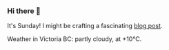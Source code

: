 ### Hi there :wave:

It's Sunday! I might be crafting a fascinating [blog post](https://benjaminwuethrich.dev).

Weather in Victoria BC: partly cloudy, at +10°C.
